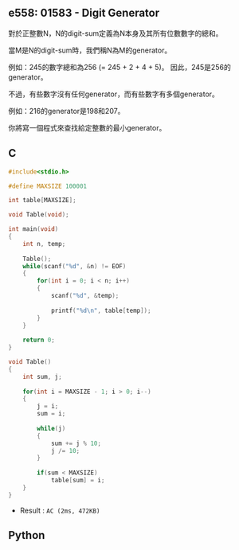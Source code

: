 ## e558: 01583 - Digit Generator
對於正整數N，N的digit-sum定義為N本身及其所有位數數字的總和。

當M是N的digit-sum時，我們稱N為M的generator。

例如：245的數字總和為256 (= 245 + 2 + 4 + 5)。 因此，245是256的generator。

不過，有些數字沒有任何generator，而有些數字有多個generator。

例如：216的generator是198和207。

你將寫一個程式來查找給定整數的最小generator。

## C
```C
#include<stdio.h>

#define MAXSIZE 100001

int table[MAXSIZE];

void Table(void);

int main(void)
{
	int n, temp;
	
	Table();
	while(scanf("%d", &n) != EOF)
	{
		for(int i = 0; i < n; i++)
		{
			scanf("%d", &temp);
			
			printf("%d\n", table[temp]);
		}
	}
		
	return 0;
}

void Table()
{
	int sum, j;
	
	for(int i = MAXSIZE - 1; i > 0; i--)
	{
		j = i;
		sum = i;
		
		while(j)
		{
			sum += j % 10;
			j /= 10;
		}
		
		if(sum < MAXSIZE)
			table[sum] = i;
	}
}
```
 * Result : `AC (2ms, 472KB)`

## Python
